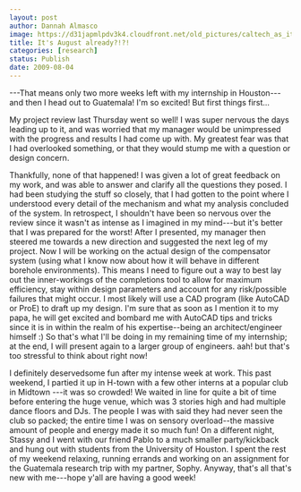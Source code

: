 ```yaml
---
layout: post
author: Dannah Almasco
image: https://d31japmlpdv3k4.cloudfront.net/old_pictures/caltech_as_it_happens/6a0105349b8251970b0120a51cb4f0970c.jpg
title: It's August already?!?!
categories: [research]
status: Publish
date: 2009-08-04
---
```


---That means only two more weeks left with my internship in Houston---and then I head out to Guatemala! I'm so excited! But first things first...

My project review last Thursday went so well! I was super nervous the days leading up to it, and was worried that my manager would be unimpressed with the progress and results I had come up with. My greatest fear was that I had overlooked something, or that they would stump me with a question or design concern.

Thankfully, none of that happened! I was given a lot of great feedback on my work, and was able to answer and clarify all the questions they posed. I had been studying the stuff so closely, that I had gotten to the point where I understood every detail of the mechanism and what my analysis concluded of the system. In retrospect, I shouldn't have been so nervous over the review since it wasn't as intense as I imagined in my mind---but it's better that I was prepared for the worst! 
After I presented, my manager then steered me towards a new direction and suggested the next leg of my project. Now I will be working on the actual design of the compensator system (using what I know now about how it will behave in different borehole environments). This means I need to figure out a way to best lay out the inner-workings of the completions tool to allow for maximum efficiency, stay within design parameters and account for any risk/possible failures that might occur. I most likely will use a CAD program (like AutoCAD or ProE) to draft up my design. I'm sure that as soon as I mention it to my papa, he will get excited and bombard me with AutoCAD tips and tricks since it is in within the realm of his expertise--being an architect/engineer himself :) So that's what I'll be doing in my remaining time of my internship; at the end, I will present again to a larger group of engineers. aah! but that's too stressful to think about right now!

I definitely deservedsome fun after my intense week at work. This past weekend, I partied it up in H-town with a few other interns at a popular club in Midtown ---it was so crowded! We waited in line for quite a bit of time before entering the huge venue, which was 3 stories high and had multiple dance floors and DJs. The people I was with said they had never seen the club so packed; the entire time I was on sensory overload--the massive amount of people and energy made it so much fun! On a different night, Stassy and I went with our friend Pablo to a much smaller party/kickback and hung out with students from the University of Houston. I spent the rest of my weekend relaxing, running errands and working on an assignment for the Guatemala research trip with my partner, Sophy. 
Anyway, that's all that's new with me---hope y'all are having a good week!

